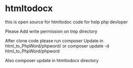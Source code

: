# htmltodocx
this is open source for htmltodoc code for help php devloper

Please Add write permission on tmp directory

After clone code please run composer Update in html_to_PhpWord/phpword/ or composer update -d html_to_PhpWord/phpword

Also composer update in htmltodocx directory